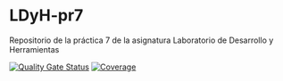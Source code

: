 # LDyH-pr7
Repositorio de la práctica 7 de la asignatura Laboratorio de Desarrollo y Herramientas

[![Quality Gate Status](https://sonarcloud.io/api/project_badges/measure?project=StevenRguez_LDyH-pr7&metric=alert_status)](https://sonarcloud.io/summary/new_code?id=StevenRguez_LDyH-pr7)
[![Coverage](https://sonarcloud.io/api/project_badges/measure?project=StevenRguez_LDyH-pr7&metric=coverage)](https://sonarcloud.io/summary/new_code?id=StevenRguez_LDyH-pr7)